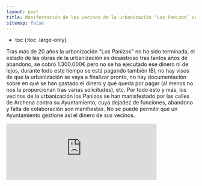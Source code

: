 ```yaml
---
layout: post
title: Manifestación de los vecinos de la urbanización ‘Los Panizos’ contra el Ayuntamiento de Archena
sitemap: false
---
```


* toc
{:toc .large-only}

Tras más de 20 años la urbanización "Los Panizos" no ha sido terminada, el estado de las obras de la urbanización es desastroso tras tantos años de abandono, se cobró 1.300.000€ pero no se ha ejecutado ese dinero ni de lejos, durante todo este tiempo se está pagando también IBI, no hay visos de que la urbanización se vaya a finalizar pronto, no hay documentación sobre en qué se han gastado el dinero y qué queda por pagar (al menos no nos la proporcionan tras varias solicitudes), etc. Por todo esto y más, los vecinos de la urbanización los Panizos se han manisfestado por las calles de Archena contra su Ayuntamiento, cuya dejadez de funciones, abandono y falta de colaboración son manifiestas. No se puede permitir que un Ayuntamiento gestione así el dinero de sus vecinos.

<iframe src="https://www.facebook.com/plugins/video.php?href=https%3A%2F%2Fwww.facebook.com%2Falmost.co%2Fvideos%2F297576908769866%2F&width=400&show_text=false&height=400&appId" width="400" style="border:none;overflow:hidden" scrolling="no" frameborder="0" allowfullscreen="true" allow="autoplay; clipboard-write; encrypted-media; picture-in-picture; web-share" allowFullScreen="true"></iframe>
